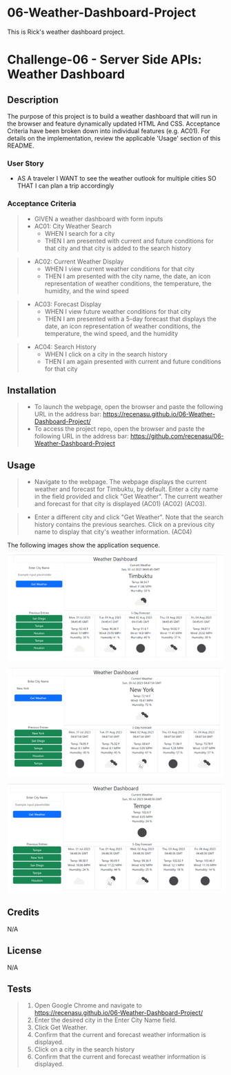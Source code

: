 # 06-Weather-Dashboard-Project
This is Rick's weather dashboard project.

# Challenge-06 - Server Side APIs: Weather Dashboard

## Description
The purpose of this project is to build a weather dashboard that will run in the browser and feature dynamically updated HTML And CSS. Acceptance Criteria have been broken down into individual features (e.g. AC01). For details on the implementation, review the applicable 'Usage' section of this README.

### User Story

* AS A traveler
I WANT to see the weather outlook for multiple cities
SO THAT I can plan a trip accordingly

### Acceptance Criteria

> * GIVEN a weather dashboard with form inputs
> * AC01: City Weather Search
>    -	WHEN I search for a city
>    -	THEN I am presented with current and future conditions for that city and that city is added to the search history

>* AC02: Current Weather Display
>    -	WHEN I view current weather conditions for that city
>    -	THEN I am presented with the city name, the date, an icon representation of weather conditions, the temperature, the humidity, and the wind speed

>* AC03: Forecast Display
>    -	WHEN I view future weather conditions for that city
>    -	THEN I am presented with a 5-day forecast that displays the date, an icon representation of weather conditions, the temperature, the wind speed, and the humidity

>* AC04: Search History 
>    -	WHEN I click on a city in the search history
>    -	THEN I am again presented with current and future conditions for that city



## Installation

> * To launch the webpage, open the browser and paste the following URL in the address bar: https://recenasu.github.io/06-Weather-Dashboard-Project/
> * To access the project repo, open the browser and paste the following URL in the address bar: https://github.com/recenasu/06-Weather-Dashboard-Project

## Usage

> * Navigate to the webpage. The webpage displays the current weather and forecast for Timbuktu, by default. Enter a city name in the field provided and click "Get Weather". The current weather and forecast for that city is displayed (AC01) (AC02) (AC03).

> * Enter a different city and click "Get Weather". Note that the search history contains the previous searches. Click on a previous city name to display that city's weather information. (AC04)


The following images show the application sequence.

![Initial page](./assets/imgs/weather1.png)


![City search and weather displayed](./assets/imgs/weather2.png)

![City selected from search history](./assets/imgs/weather3.png)




## Credits

N/A

## License

N/A


## Tests

>1. Open Google Chrome and navigate to https://recenasu.github.io/06-Weather-Dashboard-Project/
>2. Enter the desired city in the Enter City Name field.
>3. Click Get Weather.
>4. Confirm that the current and forecast weather information is displayed.
>5. Click on a city in the search history
>6. Confirm that the current and forecast weather information is displayed.



